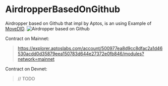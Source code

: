 # AirdropperBasedOnGithub
Airdropper based on Github that impl by Aptos, is an using Example of [MoveDID](https://github.com/NonceGeek/MoveDID).
![Airdropper based on Github](https://p.ipic.vip/duw9aj.png)

Contract on Mainnet:

> https://explorer.aptoslabs.com/account/500977ea8d9cc8dfac2a1d46530acdd0d35879eea150783d644e27372e0fb846/modules?network=mainnet

Contract on Devnet: 

> // TODO
